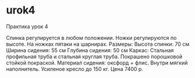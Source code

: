 # urok4
Практика урок 4

Спинка регулируется в любом положении. Ножки регулируются по высоте. На ножках пятаки на шарнирах.
Размеры:
Высота спинки: 70 см
Ширина сидения: 55 см
Глубина сидения: 50 см
Каркас: Стальная профильная труба и стальная круглая труба. Покрашено
порошковой стойкой покраской.
Материал сидения: оксфорд + флис. Внутри мягкий наполнитель.
Усиленое кресло до 150 кг.
Цена 7400 р.
